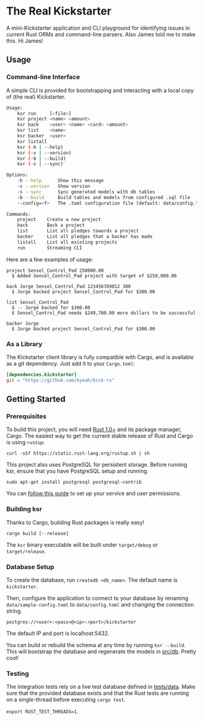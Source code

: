 The Real Kickstarter
=====================

A mini-Kickstarter application and CLI playground for identifying issues in current Rust ORMs and command-line parsers. Also James told me to make this. Hi James!

## Usage

### Command-line Interface

A simple CLI is provided for bootstrapping and interacting with a local copy of (the real) Kickstarter.

```sh
Usage:
    ksr run     [<file>]
    ksr project <name> <amount>
    ksr back    <user> <name> <card> <amount>
    ksr list    <name>
    ksr backer  <user>
    ksr listall
    ksr (-h | --help)
    ksr (-v | --version)
    ksr (-b | --build)
    ksr (-s | --sync)

Options:
    -h --help      Show this message
    -v --version   Show version
    -s --sync      Sync generated models with db tables
    -b --build     Build tables and models from configured .sql file
    --config=<f>   The .toml configuration file [default: data/config.toml]

Commands:
    project    Create a new project
    back       Back a project
    list       List all pledges towards a project
    backer     List all pledges that a backer has made
    listall    List all existing projects
    run        Streaming CLI
```

Here are a few examples of usage:
```
project Sensel_Control_Pad 250000.00
  $ Added Sensel_Control_Pad project with target of $250,000.00

back Jorge Sensel_Control_Pad 123456789012 300
  $ Jorge backed project Sensel_Control_Pad for $300.00

list Sensel_Control_Pad
  $ -- Jorge backed for $300.00
  $ Sensel_Control_Pad needs $249,700.00 more dollars to be successful

backer Jorge
  $ Jorge backed project Sensel_Control_Pad for $300.00
```

### As a Library

The Kickstarter client library is fully compatible with Cargo, and is available as a git dependency. Just add it to your `Cargo.toml`:

```toml
[dependencies.kickstarter]
git = "https://github.com/kyeah/kick-rs"
```

## Getting Started

### Prerequisites

To build this project, you will need [Rust 1.0+](https://www.rust-lang.org) and its package manager, Cargo. The easiest way to get the current stable release of Rust and Cargo is using `rustup`:

`curl -sSf https://static.rust-lang.org/rustup.sh | sh`

This project also uses PostgreSQL for persistent storage. Before running ksr, ensure that you have PostgreSQL setup and running. 

`sudo apt-get install postgresql postgresql-contrib`

You can [follow this guide](https://help.ubuntu.com/lts/serverguide/postgresql.html) to set up your service and user permissions.

### Building ksr

Thanks to Cargo, building Rust packages is really easy! 

`cargo build [--release]`

The `ksr` binary executable will be built under `target/debug` or `target/release`.

### Database Setup

To create the database, run `createdb <db_name>`. The default name is `kickstarter`. 

Then, configure the application to connect to your database by renaming `data/sample-config.toml` to `data/config.toml` and changing the connection string.

`postgres://<user>:<pass>@<ip>:<port>/kickstarter`

The default IP and port is localhost:5432.

You can build or rebuild the schema at any time by running `ksr --build`. This will bootstrap the database and regenerate the models in [src/db](src/db). Pretty cool!

### Testing

The integration tests rely on a live test database defined in [tests/data](tests/data). Make sure that the provided database exists and that the Rust tests are running on a single-thread before executing `cargo test`.

`export RUST_TEST_THREADS=1`.